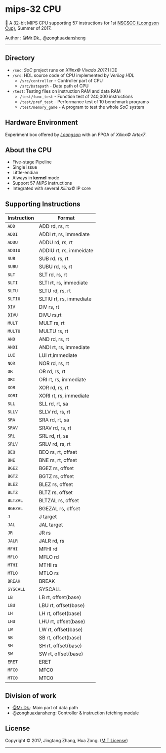 # mips-32 CPU

🔌 A 32-bit MIPS CPU supporting 57 instructions for 1st [NSCSCC (Loongson Cup)](http://www.nscscc.org/), Summer of 2017.

Author : [@Mr Dk.](https://github.com/mrdrivingduck), [@zonghuaxiansheng](https://github.com/zonghuaxiansheng)

---

## Directory

* `/soc`: *SoC* project runs on *Xilinx© Vivado 2017.1* IDE
* `/src`: HDL source code of CPU implemented by *Verilog HDL*
  * `/src/controller` - Controller part of CPU
  * `/src/Datapath` - Data path of CPU
* `/test`: Testing files on instruction RAM and data RAM
  * `/test/func_test` - Function test of 240,000 instructions
  * `/test/pref_test` - Performance test of 10 benchmark programs
  * `/test/memory_game` - A program to test the whole *SoC* system

## Hardware Environment

Experiment box offered by [*Loongson*](http://www.loongson.cn/index.html) with an FPGA of *Xilinx© Artex7*.

## About the CPU

* Five-stage Pipeline
* Single issue
* Little-endian
* Always in **kernel** mode
* Support 57 *MIPS* instructions
* Integrated with several *Xilinx©* IP core

## Supporting Instructions

| Instruction | Format                  |
| ----------- | ----------------------- |
| `ADD`       | ADD rd, rs, rt          |
| `ADDI`      | ADDI rt, rs, immediate  |
| `ADDU`      | ADDU rd, rs, rt         |
| `ADDIU`     | ADDIU rt, rs, immeidate |
| `SUB`       | SUB rd. rs, rt          |
| `SUBU`      | SUBU rd, rs, rt         |
| `SLT`       | SLT rd, rs, rt          |
| `SLTI`      | SLTI rt, rs, immediate  |
| `SLTU`      | SLTU rd, rs, rt         |
| `SLTIU`     | SLTIU rt, rs, immediate |
| `DIV`       | DIV rs, rt              |
| `DIVU`      | DIVU rs,rt              |
| `MULT`      | MULT rs, rt             |
| `MULTU`     | MULTU rs, rt            |
| `AND`       | AND rd, rs, rt          |
| `ANDI`      | ANDI rt, rs, immediate  |
| `LUI`       | LUI rt,immediate        |
| `NOR`       | NOR rd, rs, rt          |
| `OR`        | OR rd, rs, rt           |
| `ORI`       | ORI rt, rs, immediate   |
| `XOR`       | XOR rd, rs, rt          |
| `XORI`      | XORI rt, rs, immediate  |
| `SLL`       | SLL rd, rt, sa          |
| `SLLV`      | SLLV rd, rs, rt         |
| `SRA`       | SRA rd, rt, sa          |
| `SRAV`      | SRAV rd, rs, rt         |
| `SRL`       | SRL rd, rt, sa          |
| `SRLV`      | SRLV rd, rs, rt         |
| `BEQ`       | BEQ rs, rt, offset      |
| `BNE`       | BNE rs, rt, offset      |
| `BGEZ`      | BGEZ rs, offset         |
| `BGTZ`      | BGTZ rs, offset         |
| `BLEZ`      | BLEZ rs, offset         |
| `BLTZ`      | BLTZ rs, offset         |
| `BLTZAL`    | BLTZAL rs, offset       |
| `BGEZAL`    | BGEZAL rs, offset       |
| `J`         | J target                |
| `JAL`       | JAL target              |
| `JR`        | JR rs                   |
| `JALR`      | JALR rd, rs             |
| `MFHI`      | MFHI rd                 |
| `MFLO`      | MFLO rd                 |
| `MTHI`      | MTHI rs                 |
| `MTLO`      | MTLO rs                 |
| `BREAK`     | BREAK                   |
| `SYSCALL`   | SYSCALL                 |
| `LB`        | LB rt, offset(base)     |
| `LBU`       | LBU rt, offset(base)    |
| `LH`        | LH rt, offset(base)     |
| `LHU`       | LHU rt, offset(base)    |
| `LW`        | LW rt, offset(base)     |
| `SB`        | SB rt, offset(base)     |
| `SH`        | SH rt, offset(base)     |
| `SW`        | SW rt, offset(base)     |
| `ERET`      | ERET                    |
| `MFC0`      | MFC0                    |
| `MTC0`      | MTC0                    |

## Division of work

* [@Mr Dk.](https://github.com/mrdrivingduck): Main part of data path
* [@zonghuaxiansheng](https://github.com/zonghuaxiansheng): Controller & instruction fetching module

## License

Copyright © 2017, Jingtang Zhang, Hua Zong. ([MIT License](LICENSE))

---

